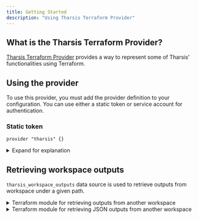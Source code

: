 ```yaml
---
title: Getting Started
description: "Using Tharsis Terraform Provider"
---
```


## What is the Tharsis Terraform Provider?

[Tharsis Terraform Provider](https://github.com/martian-cloud/terraform-provider-tharsis) provides a way to represent some of Tharsis' functionalities using Terraform.

## Using the provider

To use this provider, you must add the provider definition to your configuration. You can use either a static token or service account for authentication.

### Static token

```hcl showLineNumbers
provider "tharsis" {}
```

<details>
<summary>Expand for explanation</summary>

|           Name | Type   | Definition                                                           |
| -------------: | ------ | -------------------------------------------------------------------- |
|         `host` | string | Hostname for the Tharsis API (e.g. https://api.tharsis.example.com). |
| `static_token` | string | Static token for authenticating with the Tharsis API.                |

:::note
`host` and `static_token` are set automatically by the job executor. However, they are required when running outside Tharsis.
:::

Alternatively, you can provide these values by environment variables.

|   Environment Variable | Definition                                 |
| ---------------------: | ------------------------------------------ |
|     `THARSIS_ENDPOINT` | The host for Tharsis.                      |
| `THARSIS_STATIC_TOKEN` | The static token to use with the provider. |

:::info important
The `provider` block values take precedence over environment variables. It is **recommended** to use configuration values to define the provider over environment variables, especially if you are defining the provider more than once.

:::

</details>

## Retrieving workspace outputs

`tharsis_workspace_outputs` data source is used to retrieve outputs from workspace under a given path.

<details>
<summary>Terraform module for retrieving outputs from another workspace</summary>

```hcl showLineNumbers
terraform {
  required_providers {
    tharsis = {
      source = "registry.terraform.io/martian-cloud/tharsis"
    }
  }
}

provider "tharsis" {}

data "tharsis_workspace_outputs" "this" {
  path = "group/sub-group/workspace"
}

# When running via a Tharsis executor, in a workspace,
# the path can be relative to the workspace.
#
# For instance, if you had the following structure where
# you are operating from myworkspace:
#   group
#   |- sub-group
#   |--|- workspace
#   |--my-group
#   |--|- myworkspace  <- this is the current workspace
#
#  You can access `workspace` relative to your `myworkspace`
#  by using the relative path `../sub-group/workspace`
#
# data "tharsis_workspace_outputs" "this" {
#   path = "../sub-group/workspace"
# }

output "str" {
  value = data.tharsis_workspace_outputs.this.outputs.output_name
}
```

<details>
<summary>Expand for explanation</summary>

|               Name | Read-Only |     Type      | Required | Description                                         |
| -----------------: | :-------: | :-----------: | :------: | --------------------------------------------------- |
|             `path` |     -     |    String     |   Yes    | The path of the workspace to retrieve outputs.      |
|        `full_path` |    Yes    |    String     |    -     | The full path of the workspace.                     |
|          `outputs` |    Yes    | Map of String |    -     | The outputs of the workspace specified by the path. |
| `state_version_id` |    Yes    |    String     |    -     | The ID of the workspace's current state version.    |
|     `workspace_id` |    Yes    |    String     |    -     | The ID of the workspace.                            |

</details>

</details>

<details>
<summary>Terraform module for retrieving JSON outputs from another workspace</summary>

```hcl showLineNumbers
terraform {
  required_providers {
    tharsis = {
      source = "registry.terraform.io/martian-cloud/tharsis"
    }
  }
}

provider "tharsis" {}

data "tharsis_workspace_outputs_json" "this" {
  path = "group/sub-group/workspace"
}

# When running via a Tharsis executor, in a workspace,
# the path can be relative to the workspace.
#
# For instance, if you had the following structure where
# you are operating from myworkspace:
#   group
#   |- sub-group
#   |--|- workspace
#   |--my-group
#   |--|- myworkspace  <- this is the current workspace
#
#  You can access `workspace` relative to your `myworkspace`
#  by using the relative path `../sub-group/workspace`
#
# data "tharsis_workspace_outputs" "this" {
#   path = "../sub-group/workspace"
# }

output "object" {
  value = jsondecode(data.tharsis_workspace_outputs_json.this.outputs.object)
}
```

<details>
<summary>Expand for explanation</summary>

[`jsondecode`](https://www.terraform.io/language/functions/jsondecode) maps JSON values to [Terraform language values](https://www.terraform.io/language/expressions/types).

|               Name | Read-Only |     Type      | Required | Description                                         |
| -----------------: | :-------: | :-----------: | :------: | --------------------------------------------------- |
|             `path` |     -     |    String     |   Yes    | The path of the workspace to retrieve outputs.      |
|        `full_path` |    Yes    |    String     |    -     | The full path of the workspace.                     |
|          `outputs` |    Yes    | Map of String |    -     | The outputs of the workspace specified by the path. |
| `state_version_id` |    Yes    |    String     |    -     | The ID of the workspace's current state version.    |
|     `workspace_id` |    Yes    |    String     |    -     | The ID of the workspace.                            |

</details>

</details>
